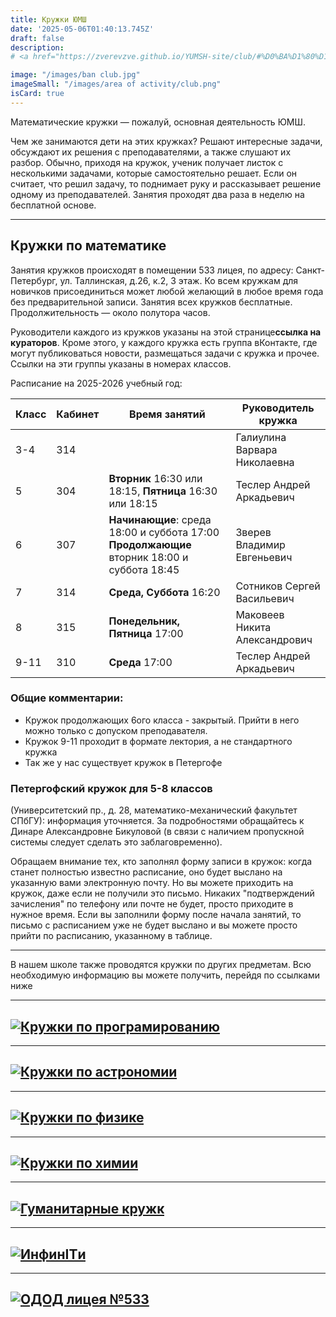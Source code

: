 ```yaml
---
title: Кружки ЮМШ
date: '2025-05-06T01:40:13.745Z'
draft: false
description: 
# <a href="https://zverevzve.github.io/YUMSH-site/club/#%D0%BA%D1%80%D1%83%D0%B6%D0%BA%D0%B8-%D0%BF%D0%BE-%D0%BC%D0%B0%D1%82%D0%B5%D0%BC%D0%B0%D1%82%D0%B8%D0%BA%D0%B5"> Математика </a> <a href="https://zverevzve.github.io/YUMSH-site/club/#%D0%BA%D1%80%D1%83%D0%B6%D0%BA%D0%B8-%D0%BF%D0%BE-%D0%BF%D1%80%D0%BE%D0%B3%D1%80%D0%B0%D0%BC%D0%B8%D1%80%D0%BE%D0%B2%D0%B0%D0%BD%D0%B8%D1%8E"> Программирование </a>

image: "/images/ban club.jpg"
imageSmall: "/images/area of ​​activity/club.png"
isCard: true
---
```

Математические кружки — пожалуй, основная деятельность ЮМШ.

Чем же занимаются дети на этих кружках? Решают интересные задачи, обсуждают их решения с преподавателями, а также слушают их разбор. Обычно, приходя на кружок, ученик получает листок с несколькими задачами, которые самостоятельно решает. Если он считает, что решил задачу, то поднимает руку и рассказывает решение одному из преподавателей. Занятия проходят два раза в неделю на бесплатной основе.

---
## Кружки по математике

Занятия кружков происходят в помещении 533 лицея, по адресу: Санкт-Петербург, ул. Таллинская, д.26, к.2, 3 этаж. Ко всем кружкам для новичков присоединиться может любой желающий в любое время года без предварительной записи. Занятия всех кружков бесплатные. Продолжительность — около полутора часов.

Руководители каждого из кружков указаны на этой странице**ссылка на кураторов**. Кроме этого, у каждого кружка есть группа вКонтакте, где могут публиковаться новости, размещаться задачи с кружка и прочее. Ссылки на эти группы указаны в номерах классов.


Расписание на 2025-2026 учебный год:

| Класс | Кабинет | Время занятий                                                                               | Руководитель кружка           | 
|-------|---------|---------------------------------------------------------------------------------------------|-------------------------------|
| <nobr>3-4</nobr>   | 314     |                                                                                             | Галиулина Варвара Николаевна  |
| 5     | 304     | **Вторник**  16:30 или 18:15, **Пятница** 16:30 или 18:15                                   | Теслер Андрей Аркадьевич      |
| 6     | 307     | **Начинающие**: среда 18:00 и суббота 17:00 **Продолжающие**  вторник 18:00 и суббота 18:45 | Зверев Владимир Евгеньевич    |
| 7     | 314     | **Среда, Суббота** 16:20                                                                    | Сотников Сергей Васильевич    |
| 8     | 315     | **Понедельник, Пятница** 17:00                                                              | Маковеев Никита Александрович |
| <nobr>9-11</nobr>  | 310     | **Среда** 17:00                                                                             | Теслер Андрей Аркадьевич      |


### Общие комментарии:
* Кружок продолжающих 6ого класса - закрытый. Прийти в него можно только с допуском преподавателя. 
* Кружок 9-11 проходит в формате лектория, а не стандартного кружка
* Так же у нас существует кружок в Петергофе 

### Петергофский кружок для 5-8 классов 

(Университетский пр., д. 28, математико-механический факультет СПбГУ): информация уточняется. За подробностями обращайтесь к Динаре Александровне Бикуловой (в связи с наличием пропускной системы следует сделать это заблаговременно).

Обращаем внимание тех, кто заполнял форму записи в кружок: когда станет полностью известно расписание, оно будет выслано на указанную вами электронную почту. Но вы можете приходить на кружок, даже если не получили это письмо. Никаких "подтверждений зачисления" по телефону или почте не будет, просто приходите в нужное время. Если вы заполнили форму после начала занятий, то письмо с расписанием уже не будет выслано и вы можете просто прийти по расписанию, указанному в таблице.

---
В нашем  школе также проводятся кружки по других предметам. Всю необходимую информацию вы можете получить, перейдя по ссылками ниже

---
## [![Кружки по програмированию](https://zverevzve.github.io/YUMSH-site/images/плашки_сайтюмш-03.png)](https://vk.com/yumshcoding)

---
## [![Кружки по астрономии](https://zverevzve.github.io/YUMSH-site/images/плашки_сайтюмш-05.png)](http://school.astro.spbu.ru/?q=node/299)

---
## [![Кружки по физике](https://zverevzve.github.io/YUMSH-site/images/плашки_сайтюмш-02.png)](/club/phys)

---
## [![Кружки по химии](https://zverevzve.github.io/YUMSH-site/images/плашки_сайтюмш-08.png)](https://docs.google.com/spreadsheets/d/1fSyPJxVL8adyolzkyrx03sQB6GfVfU4hLo8OakD4ftM/edit?usp=drivesdk)

---
## [![Гуманитарные кружк](https://zverevzve.github.io/YUMSH-site/images/плашки_сайтюмш-09.png)](/club/gum)

---
## [![ИнфинITи](https://zverevzve.github.io/YUMSH-site/images/плашки_сайтюмш-04.png)](https://vk.com/infiniti533)

---
## [![ОДОД лицея №533](https://zverevzve.github.io/YUMSH-site/images/плашки_сайтюмш-06.png)](https://odod533spb.tilda.ws/#rec794396195)